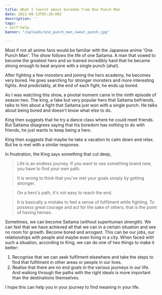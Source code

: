 ```yaml
---
title: What I learnt about boredom from One Punch Man
date: 2021-08-13T05:20:00Z
description: ''
tags:
- self-help
banner: "/uploads/one_punch_man_sweat_punch.jpg"

---
```

Most if not all anime fans would be familiar with the Japanese anime 'One Punch Man'. The show follows the life of one Saitama. A man that vowed to become the greatest hero and so trained incredibly hard that he became strong enough to beat anyone with a single punch (aha!).

After fighting a few monsters and joining the hero academy, he becomes very bored. He goes searching for stronger monsters and more interesting fights. And predictably, at the end of each fight, he ends up bored.

As I was watching this show, a pivotal moment came in the ninth episode of season two. The king, a fake but very popular hero that Saitama befriends, talks to him about a fight that Saitama just won with a single punch. He talks about being bored and doesn't know what else to do.

King then suggests that he try a dance class where he could meet friends. But Saitama disagrees saying that his boredom has nothing to do with friends, he just wants to keep being a hero.

King then suggests that maybe he take a vacation to calm down and relax. But he is met with a similar response.

In frustration, the King says something that cut deep,

> Life is an endless journey. If you want to see something brand new, you have to find your own path.

> It is wrong to think that you've met your goals simply by getting stronger.

> On a hero's path, it's not easy to reach the end.

> It is basically a mistake to feel a sense of fulfilment while fighting. To possess great courage and act for the sake of others; that is the point of having heroes.

Sometimes, we can become Saitama (without superhuman strength). We can feel that we have achieved all that we can in a certain situation and see no room for growth. Become bored and arrogant. This can be our jobs, our relationships with people and maybe even living in a city. When faced with such a situation, according to King, we can do one of two things to make it better:

1. Recognise that we can seek fulfilment elsewhere and take the steps to find that fulfilment in other areas or people in our lives.
2. Realise that there are no end goals in the various journeys in our life. And walking through the paths with the right ideals is more important than the destinations themselves.

I hope this can help you in your journey to find meaning in your life.